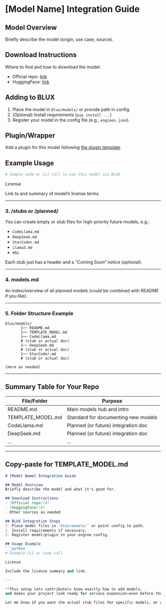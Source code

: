 
# [Model Name] Integration Guide

## Model Overview
Briefly describe the model (origin, use case, source).

## Download Instructions
Where to find and how to download the model:
- Official repo: [link](#)
- HuggingFace: [link](#)

## Adding to BLUX
1. Place the model in `blux/models/` or provide path in config.
2. (Optional) Install requirements (`pip install ...`)
3. Register your model in the config file (e.g., `engines.json`).

## Plugin/Wrapper
Add a plugin for this model following [the plugin template](../docs/plugins.md).

## Example Usage

```python
# Sample code or CLI call to use this model via BLUX
```

License

Link to and summary of model’s license terms.

---

### 3. **/stubs or /planned/**
You can create empty or stub files for high-priority future models, e.g.:

- `CodeLlama.md`
- `DeepSeek.md`
- `StarCoder.md`
- `Llama3.md`
- etc.

Each stub just has a header and a “Coming Soon” notice (optional).

---

### 4. **models.md**  
An index/overview of all planned models (could be combined with README if you like).

---

### 5. **Folder Structure Example**

```
blux/models/ 
       ├── README.md 
       ├── TEMPLATE_MODEL.md 
       ├── CodeLlama.md       
       # (stub or actual doc) 
       ├── DeepSeek.md        
       # (stub or actual doc) 
       ├── StarCoder.md       
       # (stub or actual doc)

(more as needed)
```

---

## **Summary Table for Your Repo**

| File/Folder         | Purpose                                  |
|---------------------|------------------------------------------|
| README.md           | Main models hub and intro                |
| TEMPLATE_MODEL.md   | Standard for documenting new models      |
| CodeLlama.md        | Planned (or future) integration doc      |
| DeepSeek.md         | Planned (or future) integration doc      |
| ...                 | ...                                      |

---

## **Copy-paste for TEMPLATE_MODEL.md**

```markdown
# [Model Name] Integration Guide

## Model Overview
Briefly describe the model and what it's good for.

## Download Instructions
- [Official repo](#)
- [HuggingFace](#)
- Other sources as needed

## BLUX Integration Steps
1. Place model files in `blux/models/` or point config to path.
2. Install requirements if necessary.
3. Register model/plugin in your engine config.

## Usage Example
```python
# Example CLI or code call

License

Include the license summary and link.

---

**This setup lets contributors know exactly how to add models,  
and makes your project look ready for serious expansion—even before the code is shipped!**

Let me know if you want the actual stub files for specific models, or want to tweak the template!

